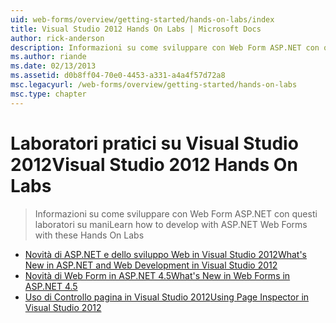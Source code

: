 ```yaml
---
uid: web-forms/overview/getting-started/hands-on-labs/index
title: Visual Studio 2012 Hands On Labs | Microsoft Docs
author: rick-anderson
description: Informazioni su come sviluppare con Web Form ASP.NET con questi laboratori su mani
ms.author: riande
ms.date: 02/13/2013
ms.assetid: d0b8ff04-70e0-4453-a331-a4a4f57d72a8
msc.legacyurl: /web-forms/overview/getting-started/hands-on-labs
msc.type: chapter
---
```

<a name="visual-studio-2012-hands-on-labs"></a><span data-ttu-id="7935d-103">Laboratori pratici su Visual Studio 2012</span><span class="sxs-lookup"><span data-stu-id="7935d-103">Visual Studio 2012 Hands On Labs</span></span>
====================
> <span data-ttu-id="7935d-104">Informazioni su come sviluppare con Web Form ASP.NET con questi laboratori su mani</span><span class="sxs-lookup"><span data-stu-id="7935d-104">Learn how to develop with ASP.NET Web Forms with these Hands On Labs</span></span>


- [<span data-ttu-id="7935d-105">Novità di ASP.NET e dello sviluppo Web in Visual Studio 2012</span><span class="sxs-lookup"><span data-stu-id="7935d-105">What's New in ASP.NET and Web Development in Visual Studio 2012</span></span>](whats-new-in-aspnet-and-web-development-in-visual-studio-2012.md)
- [<span data-ttu-id="7935d-106">Novità di Web Form in ASP.NET 4.5</span><span class="sxs-lookup"><span data-stu-id="7935d-106">What's New in Web Forms in ASP.NET 4.5</span></span>](whats-new-in-web-forms-in-aspnet-45.md)
- [<span data-ttu-id="7935d-107">Uso di Controllo pagina in Visual Studio 2012</span><span class="sxs-lookup"><span data-stu-id="7935d-107">Using Page Inspector in Visual Studio 2012</span></span>](using-page-inspector-in-visual-studio-2012.md)
